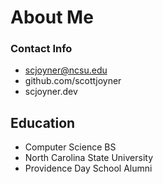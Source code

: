 # About Me
### Contact Info
* scjoyner@ncsu.edu
* github.com/scottjoyner
* scjoyner.dev
## Education
* Computer Science BS
* North Carolina State University
* Providence Day School Alumni

